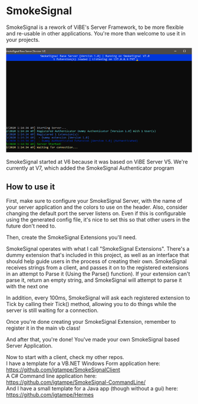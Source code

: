 # SmokeSignal
SmokeSignal is a rework of ViBE's Server Framework, to be more flexible and re-usable in other applications. You're more than welcome to use it in your projects.

![SmokeSignal Default Server Images](https://raw.githubusercontent.com/igtampe/SmokeSignal/master/Images/SmokeSignal.png)

SmokeSignal started at V6 because it was based on ViBE Server V5. We're currently at V7, which added the SmokeSignal Authenticator program

## How to use it
First, make sure to configure your SmokeSignal Server, with the name of your server application and the colors to use on the header. Also, consider changing the default port the server listens on. Even if this is configurable using the generated config file, it's nice to set this so that other users in the future don't need to.

Then, create the SmokeSignal Extensions you'll need.

SmokeSignal operates with what I call "SmokeSignal Extensions". There's a dummy extension that's included in this project, as well as an interface that should help guide users in the process of creating their own. SmokeSignal receives strings from a client, and passes it on to the registered extensions in an attempt to Parse it (Using the Parse() function). If your extension can't parse it, return an empty string, and SmokeSignal will attempt to parse it with the next one

In addition, every 100ms, SmokeSignal will ask each registered extension to Tick by calling their Tick() method, allowing you to do things while the server is still waiting for a connection.

Once you're done creating your SmokeSignal Extension, remember to register it in the main vb class!

And after that, you're done! You've made your own SmokeSignal based Server Application.

Now to start with a client, check my other repos.<br>
I have a template for a VB.NET Windows Form application here: https://github.com/igtampe/SmokeSignalClient <br>
A C# Command line application here: https://github.com/igtampe/SmokeSignal-CommandLine/ <br>
And I have a small template for a Java app (though without a gui) here: https://github.com/igtampe/Hermes<br>
